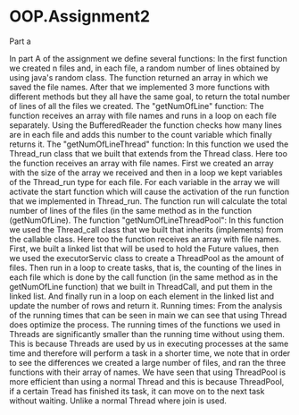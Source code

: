 # OOP.Assignment2

Part a

In part A of the assignment we define several functions:
In the first function we created n files and, in each file, a random number of lines obtained by using java's random class. The function returned an array in which we saved the file names.
After that we implemented 3 more functions with different methods but they all have the same goal, to return the total number of lines of all the files we created.
The "getNumOfLine" function:
The function receives an array with file names and runs in a loop on each file separately.
Using the BufferedReader the function checks how many lines are in each file and adds this 
number to the count variable which finally returns it.
The "getNumOfLineThread" function:
In this function we used the Thread_run class that we built that extends from the Thread class. Here too the function receives an array with file names. First we created an array with the size of the array we received and then in a loop we kept variables of the Thread_run type for each file. For each variable in the array we will activate the start function which will cause the activation of the run function that we implemented in Thread_run. The function run will calculate the total number of lines of the 
files (in the same method as in the function (getNumOfLine).
The function "getNumOfLineThreadPool":
In this function we used the Thread_call class that we built that inherits (implements) from the callable class.
Here too the function receives an array with file names.
First, we built a linked list that will be used to hold the Future values, then we used the executorServic class to create a ThreadPool as the amount of files.
Then run in a loop to create tasks, that is, the counting of the lines in each file which is done by the call function (in the same method as in the getNumOfLine function) that we built in ThreadCall, and put them in the linked list.
And finally run in a loop on each element in the linked list and update the number of rows and return it.
Running times:
From the analysis of the running times that can be seen in main we can see that using Thread does optimize the process. The running times of the functions we used in Threads are significantly smaller than the running time without using them. This is because Threads are used by us in executing processes at the same time and therefore will perform a task in a shorter time, we note that in order to see the differences we created a large number of files, and ran the three functions with their array of names. We have seen that using ThreadPool is more efficient than using a normal Thread and this is because ThreadPool, if a certain Tread has finished its task, it can move on to the next task without waiting. Unlike a normal Thread where join is used.
